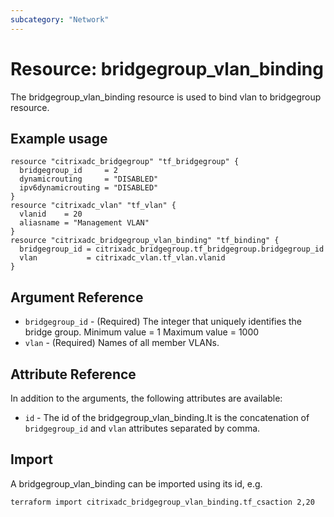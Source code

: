 ```yaml
---
subcategory: "Network"
---
```


# Resource: bridgegroup_vlan_binding

The bridgegroup_vlan_binding resource is used to bind vlan to bridgegroup resource.


## Example usage

```hcl
resource "citrixadc_bridgegroup" "tf_bridgegroup" {
  bridgegroup_id     = 2
  dynamicrouting     = "DISABLED"
  ipv6dynamicrouting = "DISABLED"
}
resource "citrixadc_vlan" "tf_vlan" {
  vlanid    = 20
  aliasname = "Management VLAN"
}
resource "citrixadc_bridgegroup_vlan_binding" "tf_binding" {
  bridgegroup_id = citrixadc_bridgegroup.tf_bridgegroup.bridgegroup_id
  vlan           = citrixadc_vlan.tf_vlan.vlanid
}
```


## Argument Reference

* `bridgegroup_id` - (Required) The integer that uniquely identifies the bridge group. Minimum value =  1 Maximum value =  1000
* `vlan` - (Required) Names of all member VLANs.


## Attribute Reference

In addition to the arguments, the following attributes are available:

* `id` - The id of the bridgegroup_vlan_binding.It is the concatenation of `bridgegroup_id` and `vlan` attributes separated by comma.


## Import

A bridgegroup_vlan_binding can be imported using its id, e.g.

```shell
terraform import citrixadc_bridgegroup_vlan_binding.tf_csaction 2,20
```
